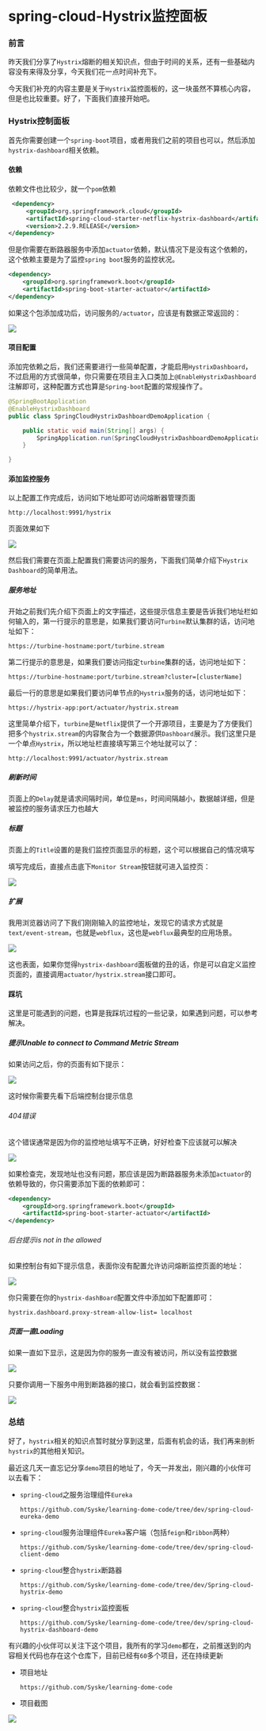 # spring-cloud-Hystrix监控面板

### 前言

昨天我们分享了`Hystrix`熔断的相关知识点，但由于时间的关系，还有一些基础内容没有来得及分享，今天我们花一点时间补充下。

今天我们补充的内容主要是关于`Hystrix`监控面板的，这一块虽然不算核心内容，但是也比较重要。好了，下面我们直接开始吧。

### Hystrix控制面板

首先你需要创建一个`spring-boot`项目，或者用我们之前的项目也可以，然后添加`hystrix-dashboard`相关依赖。

#### 依赖

依赖文件也比较少，就一个`pom`依赖

```xml
 <dependency>
     <groupId>org.springframework.cloud</groupId>
     <artifactId>spring-cloud-starter-netflix-hystrix-dashboard</artifactId>
     <version>2.2.9.RELEASE</version>
</dependency>
```

但是你需要在断路器服务中添加`actuator`依赖，默认情况下是没有这个依赖的，这个依赖主要是为了监控`spring boot`服务的监控状况。

```xml
<dependency>
    <groupId>org.springframework.boot</groupId>
    <artifactId>spring-boot-starter-actuator</artifactId>
</dependency>
```

如果这个包添加成功后，访问服务的`/actuator`，应该是有数据正常返回的：

![](
https://syske-pic-bed.oss-cn-hangzhou.aliyuncs.com/imgs/images/20210805133236.png)

#### 项目配置

添加完依赖之后，我们还需要进行一些简单配置，才能启用`HystrixDashboard`，不过启用的方式很简单，你只需要在项目主入口类加上`@EnableHystrixDashboard`注解即可，这种配置方式也算是`Spring-boot`配置的常规操作了。

```java
@SpringBootApplication
@EnableHystrixDashboard
public class SpringCloudHystrixDashboardDemoApplication {

    public static void main(String[] args) {
        SpringApplication.run(SpringCloudHystrixDashboardDemoApplication.class, args);
    }

}
```

#### 添加监控服务

以上配置工作完成后，访问如下地址即可访问熔断器管理页面

```
http://localhost:9991/hystrix
```

页面效果如下

![](
https://syske-pic-bed.oss-cn-hangzhou.aliyuncs.com/imgs/20210805084625.png)

然后我们需要在页面上配置我们需要访问的服务，下面我们简单介绍下`Hystrix Dashboard`的简单用法。

##### 服务地址

开始之前我们先介绍下页面上的文字描述，这些提示信息主要是告诉我们地址栏如何输入的，第一行提示的意思是，如果我们要访问`Turbine`默认集群的话，访问地址如下：

```
https://turbine-hostname:port/turbine.stream
```

第二行提示的意思是，如果我们要访问指定`turbine`集群的话，访问地址如下：

```
https://turbine-hostname:port/turbine.stream?cluster=[clusterName]
```

最后一行的意思是如果我们要访问单节点的`Hystrix`服务的话，访问地址如下：

```
https://hystrix-app:port/actuator/hystrix.stream
```

这里简单介绍下，`turbine`是`Netflix`提供了一个开源项目，主要是为了方便我们把多个`hystrix.stream`的内容聚合为一个数据源供`Dashboard`展示。我们这里只是一个单点`Hystrix`，所以地址栏直接填写第三个地址就可以了：

```
http://localhost:9991/actuator/hystrix.stream
```

##### 刷新时间

页面上的`Delay`就是请求间隔时间，单位是`ms`，时间间隔越小，数据越详细，但是被监控的服务请求压力也越大

##### 标题

页面上的`Title`设置的是我们监控页面显示的标题，这个可以根据自己的情况填写

填写完成后，直接点击底下`Monitor Stream`按钮就可进入监控页：

![](
https://syske-pic-bed.oss-cn-hangzhou.aliyuncs.com/imgs/20210805083421.png)

##### 扩展

我用浏览器访问了下我们刚刚输入的监控地址，发现它的请求方式就是`text/event-stream`，也就是`webflux`，这也是`webflux`最典型的应用场景。

![](
https://syske-pic-bed.oss-cn-hangzhou.aliyuncs.com/imgs/images/20210805133435.png)

这也表面，如果你觉得`hystrix-dashboard`面板做的丑的话，你是可以自定义监控页面的，直接调用`actuator/hystrix.stream`接口即可。

#### 踩坑

这里是可能遇到的问题，也算是我踩坑过程的一些记录，如果遇到问题，可以参考解决。

##### 提示Unable to connect to Command Metric Stream

如果访问之后，你的页面有如下提示：

![](
https://syske-pic-bed.oss-cn-hangzhou.aliyuncs.com/imgs/image-20210805083752789.png)

这时候你需要先看下后端控制台提示信息

###### 404错误

这个错误通常是因为你的监控地址填写不正确，好好检查下应该就可以解决

![](
https://syske-pic-bed.oss-cn-hangzhou.aliyuncs.com/imgs/images/20210805131629.png)

如果检查完，发现地址也没有问题，那应该是因为断路器服务未添加`actuator`的依赖导致的，你只需要添加下面的依赖即可：

```xml
<dependency>
    <groupId>org.springframework.boot</groupId>
    <artifactId>spring-boot-starter-actuator</artifactId>
</dependency>
```



###### 后台提示is not in the allowed

如果控制台有如下提示信息，表面你没有配置允许访问熔断监控页面的地址：

![](
https://syske-pic-bed.oss-cn-hangzhou.aliyuncs.com/imgs/20210805084005.png)

你只需要在你的`hystrix-dashBoard`配置文件中添加如下配置即可：

```properties
hystrix.dashboard.proxy-stream-allow-list= localhost
```

##### 页面一直Loading

如果一直如下显示，这是因为你的服务一直没有被访问，所以没有监控数据

![](
https://syske-pic-bed.oss-cn-hangzhou.aliyuncs.com/imgs/image-20210805083500577.png)

只要你调用一下服务中用到断路器的接口，就会看到监控数据：

![](
https://syske-pic-bed.oss-cn-hangzhou.aliyuncs.com/imgs/20210805083421.png)

### 总结

好了，`hystrix`相关的知识点暂时就分享到这里，后面有机会的话，我们再来剖析`hystrix`的其他相关知识。

最近这几天一直忘记分享`demo`项目的地址了，今天一并发出，刚兴趣的小伙伴可以去看下：

- `spring-cloud`之服务治理组件`Eureka`

  ```
  https://github.com/Syske/learning-dome-code/tree/dev/spring-cloud-eureka-demo
  ```

- `spring-cloud`服务治理组件`Eureka`客户端（包括`feign`和`ribbon`两种）

  ```
  https://github.com/Syske/learning-dome-code/tree/dev/spring-cloud-client-demo
  ```

- `spring-cloud`整合`hystrix`断路器

  ```
  https://github.com/Syske/learning-dome-code/tree/dev/Spring-cloud-hystrix-demo
  ```

- `spring-cloud`整合`hystrix`监控面板

  ```
  https://github.com/Syske/learning-dome-code/tree/dev/spring-cloud-hystrix-dashboard-demo
  ```



有兴趣的小伙伴可以关注下这个项目，我所有的学习`demo`都在，之前推送到的内容相关代码也存在这个仓库下，目前已经有`60`多个项目，还在持续更新

- 项目地址

  ```
  https://github.com/Syske/learning-dome-code
  ```

- 项目截图

![](
https://syske-pic-bed.oss-cn-hangzhou.aliyuncs.com/imgs/images/20210805185936.png)

